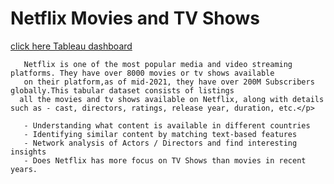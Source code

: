 # **Netflix Movies and TV Shows**

   <a href="https://public.tableau.com/app/profile/yoga.mariappan/viz/netflix_16905354544370/Dashboard1">click here Tableau dashboard </a>


       Netflix is one of the most popular media and video streaming platforms. They have over 8000 movies or tv shows available
       on their platform,as of mid-2021, they have over 200M Subscribers globally.This tabular dataset consists of listings 
      all the movies and tv shows available on Netflix, along with details such as - cast, directors, ratings, release year, duration, etc.</p>

       - Understanding what content is available in different countries
       - Identifying similar content by matching text-based features
       - Network analysis of Actors / Directors and find interesting insights
       - Does Netflix has more focus on TV Shows than movies in recent years.

